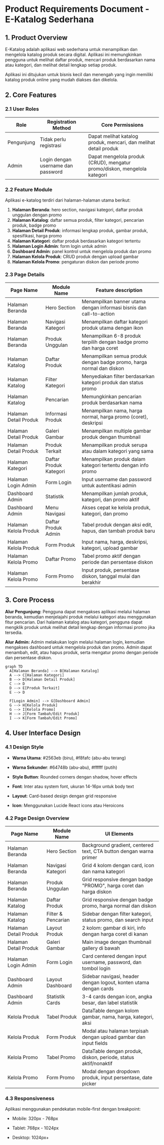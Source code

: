 # Product Requirements Document - E-Katalog Sederhana

## 1. Product Overview

E-Katalog adalah aplikasi web sederhana untuk menampilkan dan mengelola katalog produk secara digital. Aplikasi ini memungkinkan pengguna untuk melihat daftar produk, mencari produk berdasarkan nama atau kategori, dan melihat detail lengkap setiap produk.

Aplikasi ini ditujukan untuk bisnis kecil dan menengah yang ingin memiliki katalog produk online yang mudah diakses dan dikelola.

## 2. Core Features

### 2.1 User Roles

| Role       | Registration Method             | Core Permissions                                                         |
| ---------- | ------------------------------- | ------------------------------------------------------------------------ |
| Pengunjung | Tidak perlu registrasi          | Dapat melihat katalog produk, mencari, dan melihat detail produk         |
| Admin      | Login dengan username dan password | Dapat mengelola produk (CRUD), mengatur promo/diskon, mengelola kategori |

### 2.2 Feature Module

Aplikasi e-katalog terdiri dari halaman-halaman utama berikut:

1. **Halaman Beranda**: hero section, navigasi kategori, daftar produk unggulan dengan promo
2. **Halaman Katalog**: daftar semua produk, filter kategori, pencarian produk, badge promo
3. **Halaman Detail Produk**: informasi lengkap produk, gambar produk, spesifikasi, harga promo
4. **Halaman Kategori**: daftar produk berdasarkan kategori tertentu
5. **Halaman Login Admin**: form login untuk admin
6. **Dashboard Admin**: panel kontrol untuk mengelola produk dan promo
7. **Halaman Kelola Produk**: CRUD produk dengan upload gambar
8. **Halaman Kelola Promo**: pengaturan diskon dan periode promo

### 2.3 Page Details

| Page Name             | Module Name            | Feature description                                                  |
| --------------------- | ---------------------- | -------------------------------------------------------------------- |
| Halaman Beranda       | Hero Section           | Menampilkan banner utama dengan informasi bisnis dan call-to-action  |
| Halaman Beranda       | Navigasi Kategori      | Menampilkan daftar kategori produk utama dengan ikon                 |
| Halaman Beranda       | Produk Unggulan        | Menampilkan 6-8 produk terpilih dengan badge promo dan harga coret   |
| Halaman Katalog       | Daftar Produk          | Menampilkan semua produk dengan badge promo, harga normal dan diskon |
| Halaman Katalog       | Filter Kategori        | Menyediakan filter berdasarkan kategori produk dan status promo      |
| Halaman Katalog       | Pencarian              | Memungkinkan pencarian produk berdasarkan nama                       |
| Halaman Detail Produk | Informasi Produk       | Menampilkan nama, harga normal, harga promo (coret), deskripsi       |
| Halaman Detail Produk | Galeri Gambar          | Menampilkan multiple gambar produk dengan thumbnail                  |
| Halaman Detail Produk | Produk Terkait         | Menampilkan produk serupa atau dalam kategori yang sama              |
| Halaman Kategori      | Daftar Produk Kategori | Menampilkan produk dalam kategori tertentu dengan info promo         |
| Halaman Login Admin   | Form Login             | Input username dan password untuk autentikasi admin                |
| Dashboard Admin       | Statistik              | Menampilkan jumlah produk, kategori, dan promo aktif                 |
| Dashboard Admin       | Menu Navigasi          | Akses cepat ke kelola produk, kategori, dan promo                    |
| Halaman Kelola Produk | Daftar Produk Admin    | Tabel produk dengan aksi edit, hapus, dan tambah produk baru         |
| Halaman Kelola Produk | Form Produk            | Input nama, harga, deskripsi, kategori, upload gambar                |
| Halaman Kelola Promo  | Daftar Promo           | Tabel promo aktif dengan periode dan persentase diskon               |
| Halaman Kelola Promo  | Form Promo             | Input produk, persentase diskon, tanggal mulai dan berakhir          |

## 3. Core Process

**Alur Pengunjung:**
Pengguna dapat mengakses aplikasi melalui halaman beranda, kemudian menjelajahi produk melalui kategori atau menggunakan fitur pencarian. Dari halaman katalog atau kategori, pengguna dapat mengklik produk untuk melihat detail lengkap dengan informasi promo jika tersedia.

**Alur Admin:**
Admin melakukan login melalui halaman login, kemudian mengakses dashboard untuk mengelola produk dan promo. Admin dapat menambah, edit, atau hapus produk, serta mengatur promo dengan periode dan persentase diskon.

```mermaid
graph TD
  A[Halaman Beranda] --> B[Halaman Katalog]
  A --> C[Halaman Kategori]
  B --> D[Halaman Detail Produk]
  C --> D
  D --> E[Produk Terkait]
  E --> D
  
  F[Login Admin] --> G[Dashboard Admin]
  G --> H[Kelola Produk]
  G --> I[Kelola Promo]
  H --> J[Form Tambah/Edit Produk]
  I --> K[Form Tambah/Edit Promo]
```

## 4. User Interface Design

### 4.1 Design Style

* **Warna Utama**: #2563eb (biru), #f8fafc (abu-abu terang)

* **Warna Sekunder**: #64748b (abu-abu), #ffffff (putih)

* **Style Button**: Rounded corners dengan shadow, hover effects

* **Font**: Inter atau system font, ukuran 14-16px untuk body text

* **Layout**: Card-based design dengan grid responsive

* **Icon**: Menggunakan Lucide React icons atau Heroicons

### 4.2 Page Design Overview

| Page Name             | Module Name        | UI Elements                                                        |
| --------------------- | ------------------ | ------------------------------------------------------------------ |
| Halaman Beranda       | Hero Section       | Background gradient, centered text, CTA button dengan warna primer |
| Halaman Beranda       | Navigasi Kategori  | Grid 4 kolom dengan card, icon dan nama kategori                   |
| Halaman Beranda       | Produk Unggulan    | Grid responsive dengan badge "PROMO", harga coret dan harga diskon |
| Halaman Katalog       | Daftar Produk      | Grid responsive dengan badge promo, harga normal dan diskon        |
| Halaman Katalog       | Filter & Pencarian | Sidebar dengan filter kategori, status promo, dan search input     |
| Halaman Detail Produk | Layout Produk      | 2 kolom: gambar di kiri, info dengan harga coret di kanan          |
| Halaman Detail Produk | Galeri Gambar      | Main image dengan thumbnail gallery di bawah                       |
| Halaman Login Admin   | Form Login         | Card centered dengan input username, password, dan tombol login     |
| Dashboard Admin       | Layout Dashboard   | Sidebar navigasi, header dengan logout, konten utama dengan cards  |
| Dashboard Admin       | Statistik Cards    | 3-4 cards dengan icon, angka besar, dan label statistik            |
| Kelola Produk         | Tabel Produk       | DataTable dengan kolom gambar, nama, harga, kategori, aksi         |
| Kelola Produk         | Form Produk        | Modal atau halaman terpisah dengan upload gambar dan input fields  |
| Kelola Promo          | Tabel Promo        | DataTable dengan produk, diskon, periode, status aktif/nonaktif    |
| Kelola Promo          | Form Promo         | Modal dengan dropdown produk, input persentase, date picker        |

### 4.3 Responsiveness

Aplikasi menggunakan pendekatan mobile-first dengan breakpoint:

* Mobile: 320px - 768px

* Tablet: 768px - 1024px

* Desktop: 1024px+

